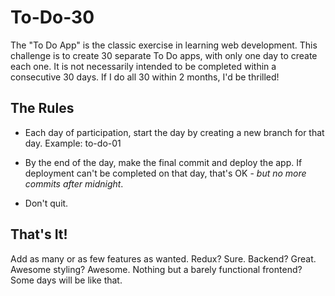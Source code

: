 # To-Do-30

The "To Do App" is the classic exercise in learning web development. This challenge is to create 30 separate To Do apps, with only one day to create each one. It is not necessarily intended to be completed within a consecutive 30 days. If I do all 30 within 2 months, I'd be thrilled!

## The Rules

* Each day of participation, start the day by creating a new branch for that day. Example: to-do-01

* By the end of the day, make the final commit and deploy the app. If deployment can't be completed on that day, that's OK - *but no more commits after midnight*.

* Don't quit.

## That's It!

Add as many or as few features as wanted. Redux? Sure. Backend? Great. Awesome styling? Awesome. Nothing but a barely functional frontend? Some days will be like that.
